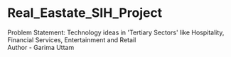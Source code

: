 # Real_Eastate_SIH_Project
Problem Statement: Technology ideas in 'Tertiary Sectors' like Hospitality, Financial Services, Entertainment and Retail 
<br>
Author - Garima Uttam
